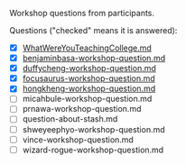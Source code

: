 Workshop questions from participants.

Questions ("checked" means it is answered):

- [x] [WhatWereYouTeachingCollege.md](WhatWereYouTeachingCollege.md)
- [x] [benjaminbasa-workshop-question.md](benjaminbasa-workshop-question.md)
- [x] [duffycheng-workshop-question.md](duffycheng-workshop-question.md)
- [x] [focusaurus-workshop-question.md](focusaurus-workshop-question.md)
- [x] [hongkheng-workshop-question.md](hongkheng-workshop-question.md)
- [ ] micahbule-workshop-question.md
- [ ] prnawa-workshop-question.md
- [ ] question-about-stash.md
- [ ] shweyeephyo-workshop-question.md
- [ ] vince-workshop-question.md
- [ ] wizard-rogue-workshop-question.md
